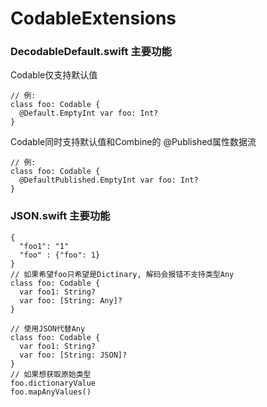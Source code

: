 # CodableExtensions
### DecodableDefault.swift 主要功能

Codable仅支持默认值
```
// 例:
class foo: Codable {
  @Default.EmptyInt var foo: Int?
}
```
Codable同时支持默认值和Combine的 @Published属性数据流
```
// 例:
class foo: Codable {
  @DefaultPublished.EmptyInt var foo: Int?
}
```
### JSON.swift 主要功能
```
{
  "foo1": "1"
  "foo" : {"foo": 1}
}
// 如果希望foo只希望是Dictinary, 解码会报错不支持类型Any
class foo: Codable {
  var foo1: String?
  var foo: [String: Any]?
}

// 使用JSON代替Any
class foo: Codable {
  var foo1: String?
  var foo: [String: JSON]?
}
// 如果想获取原始类型
foo.dictionaryValue
foo.mapAnyValues()

```
